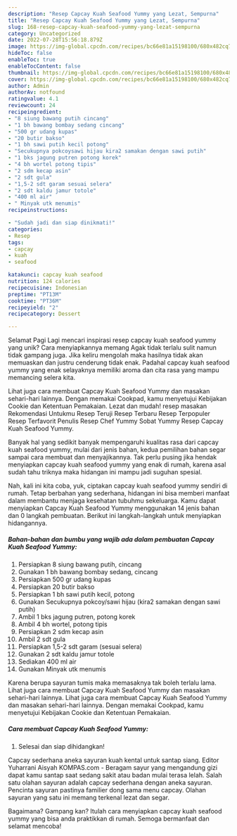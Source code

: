 ```yaml
---
description: "Resep Capcay Kuah Seafood Yummy yang Lezat, Sempurna"
title: "Resep Capcay Kuah Seafood Yummy yang Lezat, Sempurna"
slug: 168-resep-capcay-kuah-seafood-yummy-yang-lezat-sempurna
category: Uncategorized
date: 2022-07-28T15:56:18.879Z
image: https://img-global.cpcdn.com/recipes/bc66e81a15198100/680x482cq70/capcay-kuah-seafood-yummy-foto-resep-utama.jpg
hideToc: false
enableToc: true
enableTocContent: false
thumbnail: https://img-global.cpcdn.com/recipes/bc66e81a15198100/680x482cq70/capcay-kuah-seafood-yummy-foto-resep-utama.jpg
cover: https://img-global.cpcdn.com/recipes/bc66e81a15198100/680x482cq70/capcay-kuah-seafood-yummy-foto-resep-utama.jpg
author: Admin
authorAv: notfound
ratingvalue: 4.1
reviewcount: 24
recipeingredient:
- "8 siung bawang putih cincang"
- "1 bh bawang bombay sedang cincang"
- "500 gr udang kupas"
- "20 butir bakso"
- "1 bh sawi putih kecil potong"
- "Secukupnya pokcoysawi hijau kira2 samakan dengan sawi putih"
- "1 bks jagung putren potong korek"
- "4 bh wortel potong tipis"
- "2 sdm kecap asin"
- "2 sdt gula"
- "1,5-2 sdt garam sesuai selera"
- "2 sdt kaldu jamur totole"
- "400 ml air"
- " Minyak utk menumis"
recipeinstructions:

- "Sudah jadi dan siap dinikmati!"
categories:
- Resep
tags:
- capcay
- kuah
- seafood

katakunci: capcay kuah seafood 
nutrition: 124 calories
recipecuisine: Indonesian
preptime: "PT13M"
cooktime: "PT36M"
recipeyield: "2"
recipecategory: Dessert

---
```



Selamat Pagi Lagi mencari inspirasi resep capcay kuah seafood yummy yang unik? Cara menyiapkannya memang Agak tidak terlalu sulit namun tidak gampang juga. Jika keliru mengolah maka hasilnya tidak akan memuaskan dan justru cenderung tidak enak. Padahal capcay kuah seafood yummy yang enak selayaknya memiliki aroma dan cita rasa yang mampu memancing selera kita.


Lihat juga cara membuat Capcay Kuah Seafood Yummy dan masakan sehari-hari lainnya. Dengan memakai Cookpad, kamu menyetujui Kebijakan Cookie dan Ketentuan Pemakaian. Lezat dan mudah! resep masakan Rekomendasi Untukmu Resep Teruji Resep Terbaru Resep Terpopuler Resep Terfavorit Penulis Resep Chef Yummy Sobat Yummy Resep Capcay Kuah Seafood Yummy.

Banyak hal yang sedikit banyak mempengaruhi kualitas rasa dari capcay kuah seafood yummy, mulai dari jenis bahan, kedua pemilihan bahan segar sampai cara membuat dan menyajikannya. Tak perlu pusing jika hendak menyiapkan capcay kuah seafood yummy yang enak di rumah, karena asal sudah tahu triknya maka hidangan ini mampu jadi suguhan spesial.


Nah, kali ini kita coba, yuk, ciptakan capcay kuah seafood yummy sendiri di rumah. Tetap berbahan yang sederhana, hidangan ini bisa memberi manfaat dalam membantu menjaga kesehatan tubuhmu sekeluarga. Kamu dapat menyiapkan Capcay Kuah Seafood Yummy menggunakan 14 jenis bahan dan 0 langkah pembuatan. Berikut ini langkah-langkah untuk menyiapkan hidangannya.

<!--inarticleads1-->

##### Bahan-bahan dan bumbu yang wajib ada dalam pembuatan Capcay Kuah Seafood Yummy:

1. Persiapkan 8 siung bawang putih, cincang
1. Gunakan 1 bh bawang bombay sedang, cincang
1. Persiapkan 500 gr udang kupas
1. Persiapkan 20 butir bakso
1. Persiapkan 1 bh sawi putih kecil, potong
1. Gunakan Secukupnya pokcoy/sawi hijau (kira2 samakan dengan sawi putih)
1. Ambil 1 bks jagung putren, potong korek
1. Ambil 4 bh wortel, potong tipis
1. Persiapkan 2 sdm kecap asin
1. Ambil 2 sdt gula
1. Persiapkan 1,5-2 sdt garam (sesuai selera)
1. Gunakan 2 sdt kaldu jamur totole
1. Sediakan 400 ml air
1. Gunakan  Minyak utk menumis


Karena berupa sayuran tumis maka memasaknya tak boleh terlalu lama. Lihat juga cara membuat Capcay Kuah Seafood Yummy dan masakan sehari-hari lainnya. Lihat juga cara membuat Capcay Kuah Seafood Yummy dan masakan sehari-hari lainnya. Dengan memakai Cookpad, kamu menyetujui Kebijakan Cookie dan Ketentuan Pemakaian. 

<!--inarticleads2-->

##### Cara membuat Capcay Kuah Seafood Yummy:


1. Selesai dan siap dihidangkan!

Capcay sederhana aneka sayuran kuah kental untuk santap siang. Editor Yuharrani Aisyah KOMPAS.com - Beragam sayur yang mengandung gizi dapat kamu santap saat sedang sakit atau badan mulai terasa lelah. Salah satu olahan sayuran adalah capcay sederhana dengan aneka sayuran. Pencinta sayuran pastinya familier dong sama menu capcay. Olahan sayuran yang satu ini memang terkenal lezat dan segar. 

Bagaimana? Gampang kan? Itulah cara menyiapkan capcay kuah seafood yummy yang bisa anda praktikkan di rumah. Semoga bermanfaat dan selamat mencoba!
